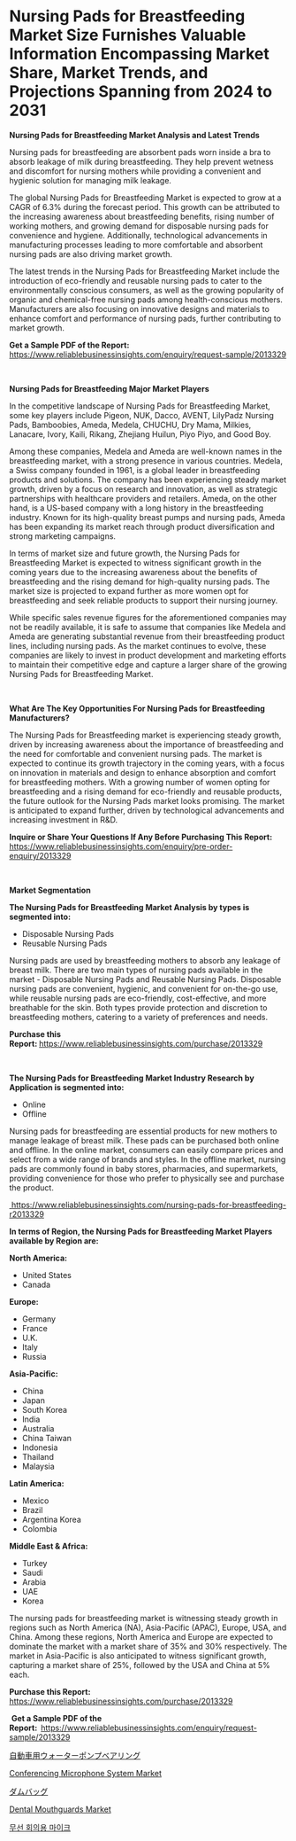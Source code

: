 <p><h1>Nursing Pads for Breastfeeding Market Size Furnishes Valuable Information Encompassing Market Share, Market Trends, and Projections Spanning from 2024 to 2031</h1></p><p><strong>Nursing Pads for Breastfeeding Market Analysis and Latest Trends</strong></p>
<p><p>Nursing pads for breastfeeding are absorbent pads worn inside a bra to absorb leakage of milk during breastfeeding. They help prevent wetness and discomfort for nursing mothers while providing a convenient and hygienic solution for managing milk leakage.</p><p>The global Nursing Pads for Breastfeeding Market is expected to grow at a CAGR of 6.3% during the forecast period. This growth can be attributed to the increasing awareness about breastfeeding benefits, rising number of working mothers, and growing demand for disposable nursing pads for convenience and hygiene. Additionally, technological advancements in manufacturing processes leading to more comfortable and absorbent nursing pads are also driving market growth.</p><p>The latest trends in the Nursing Pads for Breastfeeding Market include the introduction of eco-friendly and reusable nursing pads to cater to the environmentally conscious consumers, as well as the growing popularity of organic and chemical-free nursing pads among health-conscious mothers. Manufacturers are also focusing on innovative designs and materials to enhance comfort and performance of nursing pads, further contributing to market growth.</p></p>
<p><strong>Get a Sample PDF of the Report:&nbsp;</strong> <a href="https://www.reliablebusinessinsights.com/enquiry/request-sample/2013329">https://www.reliablebusinessinsights.com/enquiry/request-sample/2013329</a></p>
<p>&nbsp;</p>
<p><strong>Nursing Pads for Breastfeeding Major Market Players</strong></p>
<p><p>In the competitive landscape of Nursing Pads for Breastfeeding Market, some key players include Pigeon, NUK, Dacco, AVENT, LilyPadz Nursing Pads, Bamboobies, Ameda, Medela, CHUCHU, Dry Mama, Milkies, Lanacare, Ivory, Kaili, Rikang, Zhejiang Huilun, Piyo Piyo, and Good Boy.</p><p>Among these companies, Medela and Ameda are well-known names in the breastfeeding market, with a strong presence in various countries. Medela, a Swiss company founded in 1961, is a global leader in breastfeeding products and solutions. The company has been experiencing steady market growth, driven by a focus on research and innovation, as well as strategic partnerships with healthcare providers and retailers. Ameda, on the other hand, is a US-based company with a long history in the breastfeeding industry. Known for its high-quality breast pumps and nursing pads, Ameda has been expanding its market reach through product diversification and strong marketing campaigns.</p><p>In terms of market size and future growth, the Nursing Pads for Breastfeeding Market is expected to witness significant growth in the coming years due to the increasing awareness about the benefits of breastfeeding and the rising demand for high-quality nursing pads. The market size is projected to expand further as more women opt for breastfeeding and seek reliable products to support their nursing journey.</p><p>While specific sales revenue figures for the aforementioned companies may not be readily available, it is safe to assume that companies like Medela and Ameda are generating substantial revenue from their breastfeeding product lines, including nursing pads. As the market continues to evolve, these companies are likely to invest in product development and marketing efforts to maintain their competitive edge and capture a larger share of the growing Nursing Pads for Breastfeeding Market.</p></p>
<p>&nbsp;</p>
<p><strong>What Are The Key Opportunities For Nursing Pads for Breastfeeding Manufacturers?</strong></p>
<p><p>The Nursing Pads for Breastfeeding market is experiencing steady growth, driven by increasing awareness about the importance of breastfeeding and the need for comfortable and convenient nursing pads. The market is expected to continue its growth trajectory in the coming years, with a focus on innovation in materials and design to enhance absorption and comfort for breastfeeding mothers. With a growing number of women opting for breastfeeding and a rising demand for eco-friendly and reusable products, the future outlook for the Nursing Pads market looks promising. The market is anticipated to expand further, driven by technological advancements and increasing investment in R&D.</p></p>
<p><strong>Inquire or Share Your Questions If Any Before Purchasing This Report:</strong> <a href="https://www.reliablebusinessinsights.com/enquiry/pre-order-enquiry/2013329">https://www.reliablebusinessinsights.com/enquiry/pre-order-enquiry/2013329</a></p>
<p>&nbsp;</p>
<p><strong>Market Segmentation</strong></p>
<p><strong>The Nursing Pads for Breastfeeding Market Analysis by types is segmented into:</strong></p>
<p><ul><li>Disposable Nursing Pads</li><li>Reusable Nursing Pads</li></ul></p>
<p><p>Nursing pads are used by breastfeeding mothers to absorb any leakage of breast milk. There are two main types of nursing pads available in the market - Disposable Nursing Pads and Reusable Nursing Pads. Disposable nursing pads are convenient, hygienic, and convenient for on-the-go use, while reusable nursing pads are eco-friendly, cost-effective, and more breathable for the skin. Both types provide protection and discretion to breastfeeding mothers, catering to a variety of preferences and needs.</p></p>
<p><strong>Purchase this Report:&nbsp;</strong><a href="https://www.reliablebusinessinsights.com/purchase/2013329">https://www.reliablebusinessinsights.com/purchase/2013329</a></p>
<p>&nbsp;</p>
<p><strong>The Nursing Pads for Breastfeeding Market Industry Research by Application is segmented into:</strong></p>
<p><ul><li>Online</li><li>Offline</li></ul></p>
<p><p>Nursing pads for breastfeeding are essential products for new mothers to manage leakage of breast milk. These pads can be purchased both online and offline. In the online market, consumers can easily compare prices and select from a wide range of brands and styles. In the offline market, nursing pads are commonly found in baby stores, pharmacies, and supermarkets, providing convenience for those who prefer to physically see and purchase the product.</p></p>
<p><a href="https://www.reliablebusinessinsights.com/nursing-pads-for-breastfeeding-r2013329">&nbsp;https://www.reliablebusinessinsights.com/nursing-pads-for-breastfeeding-r2013329</a></p>
<p><strong>In terms of Region, the Nursing Pads for Breastfeeding Market Players available by Region are:</strong></p>
<p>
    <p> <strong> North America: </strong>
        <ul>
            <li>United States</li>
            <li>Canada</li>
        </ul>
        </p> 
    <p> <strong> Europe: </strong>
        <ul>
            <li>Germany</li>
            <li>France</li>
            <li>U.K.</li>
            <li>Italy</li>
            <li>Russia</li>
        </ul>
        </p> 
    <p> <strong> Asia-Pacific: </strong>
        <ul>
            <li>China</li>
            <li>Japan</li>
            <li>South Korea</li>
            <li>India</li>
            <li>Australia</li>
            <li>China Taiwan</li>
            <li>Indonesia</li>
            <li>Thailand</li>
            <li>Malaysia</li>
        </ul>
        </p> 
    <p> <strong> Latin America: </strong>
        <ul>
            <li>Mexico</li>
            <li>Brazil</li>
            <li>Argentina Korea</li>
            <li>Colombia</li>
        </ul>
        </p> 
    <p> <strong> Middle East & Africa: </strong>
        <ul>
            <li>Turkey</li>
            <li>Saudi</li>
            <li>Arabia</li>
            <li>UAE</li>
            <li>Korea</li>
        </ul>
    </p>
    </p>
<p><p>The nursing pads for breastfeeding market is witnessing steady growth in regions such as North America (NA), Asia-Pacific (APAC), Europe, USA, and China. Among these regions, North America and Europe are expected to dominate the market with a market share of 35% and 30% respectively. The market in Asia-Pacific is also anticipated to witness significant growth, capturing a market share of 25%, followed by the USA and China at 5% each.</p></p>
<p><strong>Purchase this Report: </strong><a href="https://www.reliablebusinessinsights.com/purchase/2013329">https://www.reliablebusinessinsights.com/purchase/2013329</a></p>
<p>&nbsp;<strong>Get a Sample PDF of the Report:&nbsp;&nbsp;</strong><a href="https://www.reliablebusinessinsights.com/enquiry/request-sample/2013329">https://www.reliablebusinessinsights.com/enquiry/request-sample/2013329</a></p>
<p><strong></strong></p>
<p><p><a href="https://github.com/hardee896/Market-Research-Report-List-1/blob/main/1407323142929.md">自動車用ウォーターポンプベアリング</a></p><p><a href="https://github.com/gamblestampleyjenny50m5sl6/Market-Research-Report-List-3/blob/main/conferencing-microphone-system-market.md">Conferencing Microphone System Market</a></p><p><a href="https://github.com/ReyesKohler20231/Market-Research-Report-List-2/blob/main/5079813142928.md">ダムバッグ</a></p><p><a href="https://github.com/nicholepatriciadoylenwnrjr0/Market-Research-Report-List-3/blob/main/dental-mouthguards-market.md">Dental Mouthguards Market</a></p><p><a href="https://github.com/DavidCarter19662022/Market-Research-Report-List-1/blob/main/3265574150680.md">무선 회의용 마이크</a></p></p>